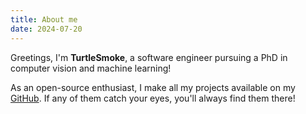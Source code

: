 ```yaml
---
title: About me
date: 2024-07-20
---
```


Greetings, I'm **TurtleSmoke**, a software engineer pursuing a PhD in
computer vision and machine learning!

As an open-source enthusiast, I make all my projects available on my [GitHub](https://github.com/TurtleSmoke). If any of
them catch your eyes, you'll always find them there!
